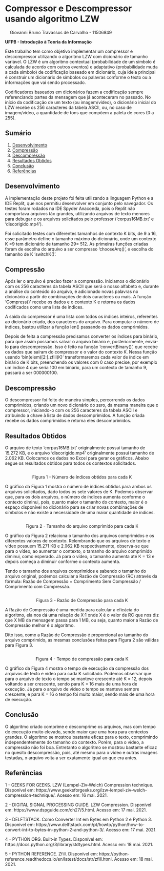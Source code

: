 <h1>Compressor e Descompressor usando algoritmo LZW</h1> 
<p>&nbsp;&nbsp;&nbsp; Giovanni Bruno Travassos de Carvalho - 11506849</p>
<p><b>UFPB - Introdução à Teoria da Informação</b></p>
<p>Este trabalho tem como objetivo implementar um compressor e descompressor utilizando o algoritmo LZW com dicionário de tamanho variável. O LZW é um algoritmo contextual (probabilidade de um símbolo é calculada de acordo com outros eventos) e adaptativo (probabilidade muda a cada símbolo) de codificação baseado em dicionário, cuja ideia principal é construir um dicionário de símbolos ou palavras conforme o texto ou a informações que vai sendo processado.</p>
<p>Codificadores baseados em dicionários fazem a codificação sempre referenciando partes da mensagem que já aconteceram no passado. No início da codificação de um texto (ou imagem/vídeo), o dicionário inicial do LZW recebe os 256 caracteres da tabela ASCII, ou, no caso de imagem/vídeo, a quantidade de tons que compõem a paleta de cores (0 a 255).</p>

<h2> Sumário </h2> 
<ol>
	<li><a href="">Desenvolvimento</a></li>
	<li><a href="">Compressão</a></li>
	<li><a href="">Descompressão</a></li>
	<li><a href="">Resultados Obtidos</a></li>
	<li><a href="">Conclusão</a></li>
	<li><a href="">Referências</a></li>
</ol>

<h2>Desenvolvimento</h2>
<p>A implementação deste projeto foi feita utilizando a linguagem Python e a IDE Replit, que nos permitiu desenvolver em conjunto pelo navegador. Os testes foram rodados na IDE  Spyder Anaconda, pois o Replit não comportava arquivos tão grandes, utilizando arquivos de texto menores para debugar e os arquivos solicitados pelo professor (‘corpus16MB.txt’ e ‘discorigido.mp4’).</p>
<p>Foi solicitado testes com diferentes tamanhos de contexto K bits, de 9 a 16, esse parâmetro define o tamanho máximo do dicionário, onde um contexto K =9 tem dicionário de tamanho 29= 512. As primeiras funções criadas foram de escolha do arquivo a ser compresso ‘chooseArq()’, e escolha do tamanho de K ‘switchK()’.</p>

<h2>Compressão</h2>
<p>Após ler o arquivo é preciso fazer a compressão. Iniciamos o dicionário com os 256 caracteres da tabela ASCII que será o nosso alfabeto e, durante a análise do conteúdo do arquivo, é adicionado novas palavras no dicionário a partir de combinações de dois caracteres ou mais. A função ‘Compress()’ recebe os dados e o contexto K e retorna os dados codificados como uma lista de índices.</p>
<p>A saída do compressor é uma lista com todos os índices inteiros, referentes ao dicionário criado, dos caracteres do arquivo. Para computar o número de índices, bastou utilizar a função len() passando os dados comprimidos. </p>
<p>Depois de feita a compressão precisamos converter os índices para binário, para que assim possamos salvar o arquivo binário e, posteriormente, enviá-lo para descompressão. Isso é feito na função ‘convertBinary()’, que recebe os dados que saíram do compressor e o valor do contexto K. Nessa função usando ‘bin(elem)[2:].zfill(K)’ transformaremos cada valor de índice em binário de K bits, preenchendo os valores com 0 caso precise, por exemplo um índice 4 que seria 100 em binário, para um contexto de tamanho 9, passará a ser 000000100.</p>

<h2>Descompressão</h2> 
<p>O descompressor foi feito de maneira simples, percorrendo os dados comprimidos, criando um novo dicionário do zero, da mesma maneira que o compressor, iniciando-o com os 256 caracteres da tabela ASCII e atribuindo a chave à lista de dados descomprimidos. A função criada recebe os dados comprimidos e retorna eles descomprimidos. </p>

<h2>Resultados Obtidos</h2> 
<p>O arquivo de texto ‘corpus16MB.txt’ originalmente possui tamanho de 15.272 KB, e o arquivo ‘discorigido.mp4’ originalmente possui tamanho de 2.062 KB. Colocamos os dados no Excel para gerar os gráficos. Abaixo segue os resultados obtidos para todos os contextos solicitados.</p> 
<p align="center"><img src = ""></p>
<p align="center">Figura 1 - Número de índices obtidos para cada K</p>
<p>O gráfico da Figura 1 mostra o número de índices obtidos para ambos os arquivos solicitados, dado todos os sete valores de K. Podemos observar que, para os dois arquivos, o número de índices aumenta conforme o contexto diminui, pois, quanto maior o tamanho do contexto, maior é o espaço disponível no dicionário para se criar novas combinações de símbolos e não existe a necessidade de uma maior quantidade de índices. </p>
<p align="center"><img src = ""></p>
<p align="center">Figura 2 - Tamanho do arquivo comprimido para cada K</p>
<p>O gráfico da Figura 2 relaciona o tamanho dos arquivos comprimidos e os diferentes valores de contexto. Relembrando que os arquivos de texto e vídeo possuem 15.271 KB e 2.062 KB respectivamente, observa-se que para o vídeo, ao aumentar o contexto, o tamanho do arquivo comprimido diminui, como esperado. Já para o vídeo, o tamanho aumenta até K = 13 e depois começa a diminuir conforme o contexto aumenta. </p>
<p>Tendo o tamanho dos arquivos comprimidos e sabendo o tamanho do arquivo original, podemos calcular a Razão de Compressão (RC) através da fórmula: Razão de Compressão = Comprimento Sem Compressão / Comprimento com Compressão. </p>
<p align="center"><img src = ""></p>
<p align="center">Figura 3 - Razão de Compressão para cada K</p>
<p>A Razão de Compressão é uma medida para calcular a eficácia do algoritmo, ela nos dá uma relação de X:1 onde X é o valor de RC que nos diz que X MB da mensagem passa para 1 MB, ou seja, quanto maior a Razão de Compressão melhor é o algoritmo. </p>
<p>Dito isso, como a Razão de Compressão é proporcional ao tamanho do arquivo comprimido, as mesmas conclusões feitas para Figura 2 são válidas para Figura 3.</p>
<p align="center"><img src = ""></p>
<p align="center">Figura 4 - Tempo de compressão para cada K</p>
<p>O gráfico da Figura 4 mostra o tempo de execução da compressão dos arquivos de texto e vídeo para cada K solicitado. Podemos observar que para o arquivo de texto o tempo se manteve crescente até K = 12, depois voltando a ser crescente, sendo para K = 16 mais de uma hora de execução. Já para o arquivo de vídeo o tempo se manteve sempre crescente, e para K = 16 o tempo foi muito maior, sendo mais de uma hora de execução. </p>

<h2>Conclusão</h2> 
<p>O algoritmo criado comprime e descomprime os arquivos, mas com tempo de execução muito elevado, sendo maior que uma hora para contextos grandes. O algoritmo se mostrou bastante eficaz para o texto, comprimindo independentemente do tamanho do contexto. Porém, para o vídeo, a compressão não foi boa. Entretanto o algoritmo se mostrou bastante eficaz no quesito descompressão, pois, até mesmo para o vídeo e outras imagens testadas, o arquivo volta a ser exatamente igual ao que era antes.</p> 

<h2>Referências</h2> 
<p>1 -  GEEKS FOR GEEKS. LZW (Lempel-Ziv-Welch) Compression technique. Disponível em: https://www.geeksforgeeks.org/lzw-lempel-ziv-welch-compression-technique/. Acesso em: 16 mai. 2021.</p>
<p>2 -  DIGITAL SIGNAL PROCESSING GUIDE. LZW Compression. Disponível em: https://www.dspguide.com/ch27/5.html. Acesso em: 17 mai. 2021.</p>
<p>3 - DELFTSTACK. Como Converter Int em Bytes em Python 2 e Python 3. Disponível em: https://www.delftstack.com/pt/howto/python/how-to-convert-int-to-bytes-in-python-2-and-python-3/. Acesso em: 17 mai. 2021.</p>
<p>4 - PYTHON.ORG. Built-in Types. Disponível em: https://docs.python.org/3/library/stdtypes.html. Acesso em: 18 mai. 2021.</p>
<p>5 - PYTHON REFERENCE. Zfill. Disponível em: https://python-reference.readthedocs.io/en/latest/docs/str/zfill.html. Acesso em: 18 mai. 2021. </p>


